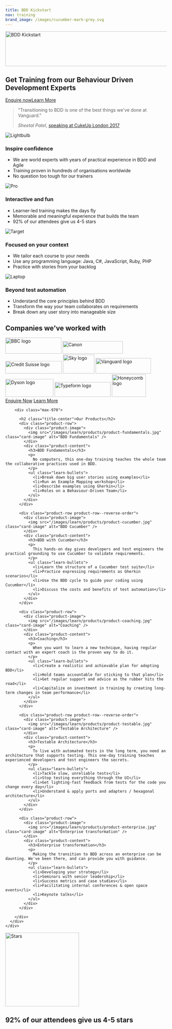 ```yaml
---
title: BDD Kickstart
nav: training
brand_image: /images/cucumber-mark-grey.svg
---
```

<div class="learn-wrap">
  <div class="intro-header-learn">
    <div class="container">
      <div class="row">
        <div class="col-lg-12">
          <div class="learn-intro-message">
            <img width="532" height="109" alt="BDD Kickstart" src="/images/bdd-kickstart-white.svg"><br>
              <h2 class="heading-intro">
                Get Training from our Behaviour Driven Development Experts
              </h2>
              <a class="btn btn--rounded btn--learn-primary" href="https://cucumber.typeform.com/to/gUEP2E?" onclick="ga('send', 'event', 'Enquiries', 'Contact', 'Private Training');">Enquire now</a><a class="btn btn--rounded btn--learn-primary" href="https://www.getdrip.com/forms/58258421/submissions/new" onclick="ga('send', 'event', 'White Paper', 'Download', 'Private Training');">Learn More</a>
          </div>
        </div>
      </div>
    </div>
  </div>
  <div class="learn-row">
    <div class="container">
      <div class="row">
        <div class="max-670">
          <blockquote class="learn-blockquote learn-blockquote--lead">
            <p>"Transitioning to BDD is one of the best things we've done at Vanguard."</p>
            <footer>
              <cite title="Source Title">Sheetal Patel</cite>, <a href="https://www.youtube.com/watch?v=XAjkc28nUjY">speaking at CukeUp London 2017</a></footer>
          </blockquote>
        </div>  
      </div>
    </div>
  </div>
  <div class="learn-row learn-row--alt learn-row--cards">
    <div class="container">
      <div class="row">
        <div class="max-970">
          <div class="card card--negative-top">
            <div class="card-image-wrap">
              <img src="/images/learn/icon-lightbulb.png" class="card-image" srcset="/images/learn/icon-lightbulb.png 1x, /images/learn/icon-lightbulb@2x.png 2x" alt="Lightbulb" />
            </div>    
            <div class="card-block">
              <h3 class="card-title">Inspire confidence</h3>
              <ul class="card-text">
                <li>We are world experts with years of practical experience in BDD and Agile</li>
                <li>Training proven in hundreds of organisations worldwide</li>
                <li>No question too tough for our trainers</li>
              </ul>
            </div>
          </div>
          <div class="card card--negative-top">
            <div class="card-image-wrap">
              <img src="/images/learn/icon-pro.png" class="card-image" srcset="/images/learn/icon-pro.png 1x, /images/learn/icon-pro@2x.png 2x" alt="Pro" />
            </div>
            <div class="card-block">
              <h3 class="card-title">Interactive and fun</h3>
              <ul class="card-text">
                <li>Learner-led training makes the days fly</li>
                <li>Memorable and meaningful experience that builds the team</li>
                <li>92% of our attendees give us 4-5 stars</li>
              </ul>
            </div>        
          </div>
          <div class="card card--negative-top">
            <div class="card-image-wrap">
              <img src="/images/learn/icon-target.png" srcset="/images/learn/icon-target.png 1x, /images/learn/icon-target@2x.png 2x" class="card-image" alt="Target" />
            </div>
            <div class="card-block">
              <h3 class="card-title">Focused on your context</h3>
              <ul class="card-text">
                <li>We tailor each course to your needs</li>
                <li>Use any programming language: Java, C#, JavaScript, Ruby, PHP</li>
                <li>Practice with stories from your backlog</li>
              </ul>
            </div>        
          </div>
          <div class="card card--negative-top">
            <div class="card-image-wrap">
              <img src="/images/learn/icon-laptop.png" srcset="/images/learn/icon-laptop.png 1x, /images/learn/icon-laptop@2x.png 2x" class="card-image" alt="Laptop" />
            </div>
            <div class="card-block">
              <h3 class="card-title">Beyond test automation</h3>
              <ul class="card-text">
                <li>Understand the core principles behind BDD</li>
                <li>Transform the way your team collaborates on requirements</li>
                <li>Break down any user story into manageable size</li>
              </ul>
            </div>        
          </div>
        </div>  
      </div>
    </div>
  </div>
  <div class="learn-row learn-row--cards">
    <div class="container">
      <div class="row">
        <div class="max-970">
          <h2>Companies we've worked with</h2>
          <img class="company-logo" src="/images/learn/logos/logo-bbc.svg" alt="BBC logo" width="175" height="50" />
          <img class="company-logo" src="/images/learn/logos/logo-canon.svg" alt="Canon" width="188" height="39" />
          <img class="company-logo" src="/images/learn/logos/logo-credit-suisse.svg" alt="Credit Suisse logo" width="176" height="39" />
          <img class="company-logo" src="/images/learn/logos/logo-sky.svg" alt="Sky logo" width="98" height="59" />
          <img class="company-logo" src="/images/learn/logos/logo-vanguard.svg" alt="Vanguard logo" width="173" height="48" />
          <img class="company-logo" src="/images/learn/logos/logo-dyson.svg" alt="Dyson logo" width="150" height="56" />
          <img class="company-logo" src="/images/learn/logos/logo-typeform.svg" alt="Typeform logo" width="175" height="46" />
          <img class="company-logo" src="/images/learn/logos/logo-honeycomb.svg" alt="Honeycomb logo" width="106" height="70" />
        </div>
      </div>
    </div>
  </div>
  <div class="learn-row learn-row--cta">
    <div class="container">
      <div class="row">
        <div class="max-970">
          <a class="btn btn--rounded btn--learn-secondary"  href="https://cucumber.typeform.com/to/gUEP2E?" onclick="ga('send', 'event', 'Enquiries', 'Contact', 'Private Training');">Enquire Now</a>
          <a class="btn btn--rounded btn--learn-secondary"  href="https://www.getdrip.com/forms/58258421/submissions/new" onclick="ga('send', 'event', 'White Paper', 'Download', 'Private Training');">Learn More</a>
        </div>
      </div>
    </div>
  </div>  
  <div class="learn-row learn-row--products">
    <div class="container">
      <div class="row">

        <div class="max-970">

          <h2 class="title-center">Our Products</h2>
          <div class="product-row">
            <div class="product-image">
              <img src="/images/learn/products/product-fundamentals.jpg" class="card-image" alt="BDD Fundamentals" />
            </div>
            <div class="product-content">
              <h3>BDD Fundamentals</h3>
              <p>
                No computers, this one-day training teaches the whole team the collaborative practices used in BDD.
              </p>
              <ul class="learn-bullets">
                <li>Break down big user stories using examples</li>
                <li>Run an Example Mapping workshop</li>
                <li>Describe examples using Gherkin</li>
                <li>Roles on a Behaviour-Driven Team</li>
              </ul>
            </div>
          </div>

          <div class="product-row product-row--reverse-order">
            <div class="product-image">
              <img src="/images/learn/products/product-cucumber.jpg" class="card-image" alt="BDD Cucumber" />
            </div>
            <div class="product-content">
              <h3>BDD with Cucumber</h3>
              <p>
                This hands-on day gives developers and test engineers the practical grounding to use Cucumber to validate requirements.
              </p>
              <ul class="learn-bullets">
                <li>Learn the structure of a Cucumber test suite</li>
                <li>Practice expressing requirements as Gherkin scenarios</li>
                <li>Use the BDD cycle to guide your coding using Cucumber</li>
                <li>Discuss the costs and benefits of test automation</li>
              </ul>
            </div>
          </div>

          <div class="product-row">
            <div class="product-image">
              <img src="/images/learn/products/product-coaching.jpg" class="card-image" alt="Coaching" />
            </div>
            <div class="product-content">
              <h3>Coaching</h3>
              <p>
                When you want to learn a new technique, having regular contact with an expert coach is the proven way to do it.
              </p>
              <ul class="learn-bullets">
                <li>Create a realistic and achievable plan for adopting BDD</li>
                <li>Hold teams accountable for sticking to that plan</li>
                <li>Get regular support and advice as the rubber hits the road</li>
                <li>Capitalize on investment in training by creating long-term changes in team performance</li>
              </ul>
            </div>
          </div>

          <div class="product-row product-row--reverse-order">
            <div class="product-image">
              <img src="/images/learn/products/product-testable.jpg" class="card-image" alt="Testable Architecture" />
            </div>
            <div class="product-content">
              <h3>Testable Architecture</h3>
              <p>
                To live with automated tests in the long term, you need an architecture that supports testing. This one-day training teaches experienced developers and test engineers the secrets.
              </p>
              <ul class="learn-bullets">
                <li>Tackle slow, unreliable tests</li>
                <li>Stop testing everything through the UI</li>
                <li>Get lighting-fast feedback from tests for the code you change every day</li>
                <li>Understand & apply ports and adapters / hexagonal architecture</li>
              </ul>
            </div>
          </div>

          <div class="product-row">
            <div class="product-image">
              <img src="/images/learn/products/product-enterprise.jpg" class="card-image" alt="Enterprise transformation" />
            </div>
            <div class="product-content">
              <h3>Enterprise transformation</h3>
              <p>
                Making the transition to BDD across an enterprise can be daunting. We've been there, and can provide you with guidance.
              </p>
              <ul class="learn-bullets">
                <li>Developing your strategy</li>
                <li>Seminars with senior leadership</li>
                <li>Success metrics and case studies</li>
                <li>Facilitating internal conferences & open space events</li>
                <li>Keynote talks</li>
              </ul>
            </div>
          </div>

        </div>
      </div>
    </div>
  </div>      
  <div class="learn-row learn-row--alt">
    <div class="container">
      <div class="row">
        <div class="max-970">
          <img class="image-center" src="/images/learn/stars.svg" width="230" alt="Stars" />
          <h2 class="heading-enlarged">92% of our attendees give us 4-5 stars</h2>
          <div id="testimonial-hold"></div>
           <script>
              'use strict';
              // Write out the blockquote template
              document.getElementById('testimonial-hold').innerHTML = '<blockquote class="learn-blockquote learn-blockquote--testimonial"><div class="blockquote__avatar-wrap"><img id="testimonial-image" class="blockquote__avatar" width="169" height="169" src="" alt="" /></div><div class="blockquote__content-wrap"><p id="testimonial-quote"></p><footer id="testimonial-footer"></footer></div></blockquote>';
                  // Load a random testimonial on page load from this array
                  var testimonials = [{
                      quote: "Small class size, good practical exercises on the second day, and our trainer was very easy to approach and ask questions to. I would absolutely recommend this course - the concepts of BDD were well explained with solid, easy to understand examples.",
                      footer: "<cite>Jeremy Gallagher</cite>, Blue State Digital",
                      image: "/images/learn/quotes/jeremy.jpg",
                      alt: "Jeremy"
                  }, {
                      quote: "The way the course was tailored to us was terrific - Seb continually asked if we were going in the right direction and flexed the course to account for our feedback. You could almost say it was iterative :-) I can't think of anything I'd suggest to improve the course.",
                      footer: "<cite>Toby Dykes</cite>, Zone Digital",
                      image: "/images/learn/quotes/toby.jpg",
                      alt: "Toby"
                  }, {
                      quote: "It is difficult to measure just how much I learned in the BDD Kickstart course. This training is a perfect way to understand the value of living documentation in your agile transformation process.",
                      footer: "<cite>Bruno Boucard</cite>, 42skillz",
                      image: "/images/learn/quotes/bruno.jpg",
                      alt: "Bruno"
                  }, {
                      quote: "Having Aslak Hellesøy teach us was amazing! A real treasure-trove of insight and experience combined with delightful discussions.",
                      footer: "<cite>Trond Strømme</cite>, Elhub",
                      image: "/images/learn/quotes/trond.jpg",
                      alt: "Trond"
                  }];


                  // Calculate array length and pick a random number from that length
                  var randomTestimonial = Math.floor(Math.random() * testimonials.length)

                  // Fill up the blockquote
                  document.getElementById('testimonial-quote').innerHTML = testimonials[randomTestimonial].quote;
                  document.getElementById('testimonial-footer').innerHTML = testimonials[randomTestimonial].footer;
                  document.getElementById('testimonial-image').src = testimonials[randomTestimonial].image;
                  document.getElementById('testimonial-image').alt = testimonials[randomTestimonial].alt;

              </script>
              <noscript>
                <blockquote class="learn-blockquote learn-blockquote--testimonial">
                  <div class="blockquote__avatar-wrap">
                    <img class="blockquote__avatar" width="169" height="169" src="/images/learn/quotes/jeremy.jpg" alt="Jeremy" />
                  </div>
                  <div class="blockquote__content-wrap">
                    <p>Small class size, good practical exercises on the second day, and our trainer was very easy to approach and ask questions to. I would absolutely recommend this course - the concepts of BDD were well explained with solid, easy to understand examples.</p>
                      <footer>
                        <cite>Jeremy Gallagher</cite>, Blue State Digital
                      </footer>
                    </div>  
                </blockquote>
              </noscript>
        </div>  
      </div>
    </div>
  </div>
  <div class="learn-row learn-row--cta">
    <div class="container">
      <div class="row">
        <div class="max-970">
          <a class="btn btn--rounded btn--learn-secondary"  href="https://cucumber.typeform.com/to/gUEP2E?" onclick="ga('send', 'event', 'Enquiries', 'Contact', 'Private Training');">Enquire Now</a>
        </div>
      </div>
    </div>
  </div>
  <div class="learn-row learn-row--image learn-row--resources">
    <div class="container">
      <div class="row">
        <div class="max-970">
          <h3 class="heading-reverse">Learning resources</h3>
          <h4 class="heading-reverse heading--sub">Real world accounts of our training</h4>
          <div class="col-md-4">
            <div class="blank-card">
              <h4><a href="https://cucumber.io/blog/2015/12/08/example-mapping-introduction">Example Mapping</a></h4>
              <p>
                A simple technique we've developed to break down user stories before any code is written.
              </p>
            </div>
          </div>
          <div class="col-md-4">
            <div class="blank-card">
              <h4><a href="https://cucumber.io/blog/2015/07/01/bdd-in-the-financial-sector">BDD in Finance</a></h4>
              <p>
                Learn why more and more financial firms are turning to BDD to deliver high-quality software.
              </p>
            </div>
          </div>
          <div class="col-md-4">
            <div class="blank-card">
              <h4><a href="https://www.youtube.com/watch?v=XAjkc28nUjY">BDD at Vanguard</a></h4>
              <p>
                How one of the world's most valuable companies rolled out BDD and Cucumber to 200 teams.
              </p>
            </div>
          </div>
        </div>
      </div>
    </div>
  </div>
  <div class="learn-row learn-row--cta">
    <div class="container">
      <div class="row">
        <div class="max-970">
          <a class="btn btn--rounded btn--learn-secondary"  href="https://cucumber.typeform.com/to/gUEP2E?" onclick="ga('send', 'event', 'Enquiries', 'Contact', 'Private Training');">Enquire Now</a>
        </div>
      </div>
    </div>
  </div>
  <div class="learn-row learn-row--image learn-row--public">
    <div class="container">
      <div class="row">
        <div class="max-970">
          <h3 class="heading-reverse">Public Courses</h3>
          <h4 class="heading-reverse heading--sub">Get a taste of how it works</h4>
          <p class="paragraph-reverse max-770">We run public training events around the world. This is a great way to train a small number of people, or to sample our training before rolling it out to a larger team or department.</p>
          <div class="col-md-6">
            <div class="blank-card">
              <h4><a href="https://cucumber.io/events/bdd-kickstart-boston-18">BDD Kickstart, Boston - Sold out</a></h4>
              <time class="blank-card__time">March 20th-21st 2018</time>
              <p>
                Our flagship two-day BDD and Cucumber training for developers, testers, BAs and product owners.
              </p>
            </div>
          </div>
          <div class="col-md-6">
            <div class="blank-card">
              <h4><a href="https://cucumber.io/events/bdd-kickstart-london-2018">BDD Kickstart, London</a></h4>
              <time class="blank-card__time">April 17th-18th 2018</time>
              <p>
                Our flagship two-day BDD and Cucumber training for developers, testers, BAs and product owners.
              </p>
            </div>
          </div>
          <div class="col-md-6">
            <div class="blank-card">
              <h4><a href="https://cucumber.io/events/bdd-kickstart-stockholm-18">BDD Kickstart, Stockholm</a></h4>
              <time class="blank-card__time">May 7th-8th 2018</time>
              <p>
                Our flagship two-day BDD and Cucumber training for developers, testers, BAs and product owners.
              </p>
            </div>
          </div>
          <div class="col-md-6">
            <div class="blank-card">
              <h4><a href="https://cucumber.io/events/bdd-kickstart-san-francisco-18">BDD Kickstart, San Francisco</a></h4>
              <time class="blank-card__time">August 14th-15th 2018</time>
              <p>
                Our flagship two-day BDD and Cucumber training for developers, testers, BAs and product owners.
              </p>
            </div>  
            
          </div>

        </div>
      </div>
    </div>
  </div>
  <div class="learn-row learn-row--courses">
    <div class="container">
      <div class="row">
        <div class="max-970">
          <div class="col-md-8">
          <h3 class="heading-courses">Looking for online courses?</h3>
          <p class="paragraph-courses">If you'd like to learn Cucumber and BDD at your own pace, check out our Cucumber School online training.</p>
          </div>
          <div class="col-md-4 col--button-align">
            <a class="btn btn--rounded btn--courses" href="/school">View Online Courses</a>
          </div>
        </div>
      </div>
    </div>
  </div>
</div>

